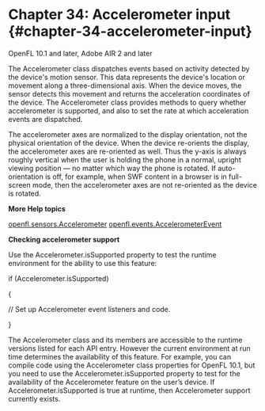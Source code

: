 # Chapter 34: Accelerometer input {#chapter-34-accelerometer-input}

OpenFL 10.1 and later, Adobe AIR 2 and later

The Accelerometer class dispatches events based on activity detected by the device's motion sensor. This data represents the device's location or movement along a three-dimensional axis. When the device moves, the sensor detects this movement and returns the acceleration coordinates of the device. The Accelerometer class provides methods to query whether accelerometer is supported, and also to set the rate at which acceleration events are dispatched.

The accelerometer axes are normalized to the display orientation, not the physical orientation of the device. When the device re-orients the display, the accelerometer axes are re-oriented as well. Thus the y-axis is always roughly vertical when the user is holding the phone in a normal, upright viewing position — no matter which way the phone is rotated. If auto-orientation is off, for example, when SWF content in a browser is in full-screen mode, then the accelerometer axes are not re-oriented as the device is rotated.

**More Help topics**

[openfl.sensors.Accelerometer](https://api.openfl.org/openfl/sensors/Accelerometer.html)
[openfl.events.AccelerometerEvent](https://api.openfl.org/openfl/events/AccelerometerEvent.html)

**Checking accelerometer support**

Use the Accelerometer.isSupported property to test the runtime environment for the ability to use this feature:

if (Accelerometer.isSupported)

{

// Set up Accelerometer event listeners and code.

}

The Accelerometer class and its members are accessible to the runtime versions listed for each API entry. However the current environment at run time determines the availability of this feature. For example, you can compile code using the Accelerometer class properties for OpenFL 10.1, but you need to use the Accelerometer.isSupported property to test for the availability of the Accelerometer feature on the user’s device. If Accelerometer.isSupported is true at runtime, then Accelerometer support currently exists.